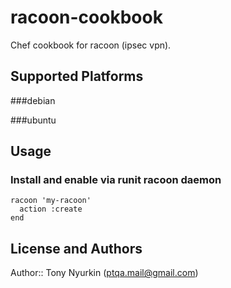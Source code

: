 # racoon-cookbook

Chef cookbook for racoon (ipsec vpn).

## Supported Platforms

###debian

###ubuntu

## Usage

### Install and enable via runit racoon daemon


```
racoon 'my-racoon'
  action :create
end

```

## License and Authors

Author:: Tony Nyurkin (<ptqa.mail@gmail.com>)
